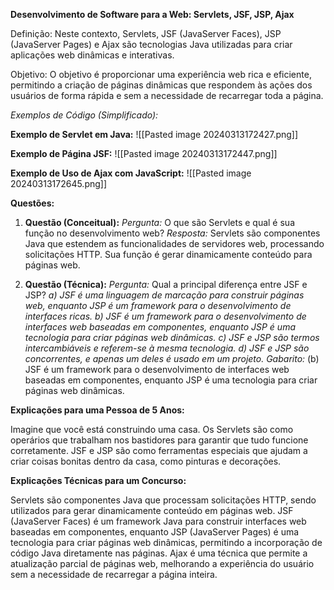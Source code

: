 **Desenvolvimento de Software para a Web: Servlets, JSF, JSP, Ajax**

Definição: Neste contexto, Servlets, JSF (JavaServer Faces), JSP (JavaServer Pages) e Ajax são tecnologias Java utilizadas para criar aplicações web dinâmicas e interativas.

Objetivo: O objetivo é proporcionar uma experiência web rica e eficiente, permitindo a criação de páginas dinâmicas que respondem às ações dos usuários de forma rápida e sem a necessidade de recarregar toda a página.

_Exemplos de Código (Simplificado):_

**Exemplo de Servlet em Java:**
![[Pasted image 20240313172427.png]]

**Exemplo de Página JSF:**
![[Pasted image 20240313172447.png]]

**Exemplo de Uso de Ajax com JavaScript:**
![[Pasted image 20240313172645.png]]

**Questões:**

1. **Questão (Conceitual):** _Pergunta:_ O que são Servlets e qual é sua função no desenvolvimento web? _Resposta:_ Servlets são componentes Java que estendem as funcionalidades de servidores web, processando solicitações HTTP. Sua função é gerar dinamicamente conteúdo para páginas web.
    
2. **Questão (Técnica):** _Pergunta:_ Qual a principal diferença entre JSF e JSP? _a) JSF é uma linguagem de marcação para construir páginas web, enquanto JSP é um framework para o desenvolvimento de interfaces ricas._ _b) JSF é um framework para o desenvolvimento de interfaces web baseadas em componentes, enquanto JSP é uma tecnologia para criar páginas web dinâmicas._ _c) JSF e JSP são termos intercambiáveis e referem-se à mesma tecnologia._ _d) JSF e JSP são concorrentes, e apenas um deles é usado em um projeto._ _Gabarito:_ (b) JSF é um framework para o desenvolvimento de interfaces web baseadas em componentes, enquanto JSP é uma tecnologia para criar páginas web dinâmicas.
    

**Explicações para uma Pessoa de 5 Anos:**

Imagine que você está construindo uma casa. Os Servlets são como operários que trabalham nos bastidores para garantir que tudo funcione corretamente. JSF e JSP são como ferramentas especiais que ajudam a criar coisas bonitas dentro da casa, como pinturas e decorações.

**Explicações Técnicas para um Concurso:**

Servlets são componentes Java que processam solicitações HTTP, sendo utilizados para gerar dinamicamente conteúdo em páginas web. JSF (JavaServer Faces) é um framework Java para construir interfaces web baseadas em componentes, enquanto JSP (JavaServer Pages) é uma tecnologia para criar páginas web dinâmicas, permitindo a incorporação de código Java diretamente nas páginas. Ajax é uma técnica que permite a atualização parcial de páginas web, melhorando a experiência do usuário sem a necessidade de recarregar a página inteira.